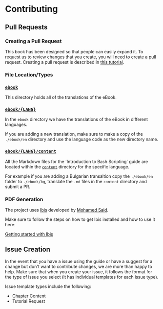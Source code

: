 # Contributing

## Pull Requests

### Creating a Pull Request

This book has been designed so that people can easily expand it.
To request us to review changes that you create, you will need to create a pull request.
Creating a pull request is described in
 [this tutorial](https://www.digitalocean.com/community/tutorials/how-to-create-a-pull-request-on-github).

### File Location/Types

### [`ebook`](./ebook)

This directory holds all of the translations of the eBook.

### [`ebook/{LANG}`](./ebook/{LANG})

In the `ebook` directory we have the translations of the eBook in different languages.

If you are adding a new translation, make sure to make a copy of the `./ebook/en` directory and use the language code as the new directory name.

### [`ebook/{LANG}/content`](./ebook/{LANG}/content)

All the Markdown files for the 'Introduction to Bash Scripting' guide are located within the [`content`](./content) directory for the specific language.

For example if you are adding a Bulgarian transaltion copy the `./ebook/en` folder to `./ebook/bg`, translate the `.md` files in the `content` directory and submit a PR.

### PDF Generation

The project uses [Ibis](https://github.com/themsaid/ibis/) developed by [Mohamed Said](https://github.com/themsaid).

Make sure to follow the steps on how to get Ibis installed and how to use it here:

[Getting started with Ibis](https://github.com/themsaid/ibis/#installation)

## Issue Creation

In the event that you have a issue using the guide or have a suggest for a change but don't want to contribute changes,
 we are more than happy to help.
Make sure that when you create your issue, it follows the format for the type of issue you select
 (it has individual templates for each issue type).

Issue template types include the following:
 - Chapter Content
 - Tutorial Request